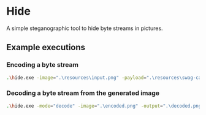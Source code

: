 # Hide
A simple steganographic tool to hide byte streams in pictures.

## Example executions
### Encoding a byte stream
```bash
.\hide.exe -image=".\resources\input.png" -payload=".\resources\swag-cat.png" -output=".\encoded"      
```

### Decoding a byte stream from the generated image
```bash
.\hide.exe -mode="decode" -image=".\encoded.png" -output=".\decoded.png"
```